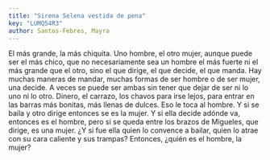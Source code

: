 ```yaml
---
title: "Sirena Selena vestida de pena"
key: "LUMQ54R3"
author: Santos-Febres, Mayra
---
```

<div data-schema-version="8"><p>El más grande, la más chiquita. Uno hombre, el otro mujer, aunque puede ser el más chico, que no necesariamente sea un hombre el más fuerte ni el más grande que el otro, sino el que dirige, el que decide, el que manda. Hay muchas maneras de mandar, muchas formas de ser hombre o de ser mujer, una decide. A veces se puede ser ambas sin tener que dejar de ser ni lo uno ni lo otro. Dinero, el carrazo, los chavos para irse lejos, para entrar en las barras más bonitas, más llenas de dulces. Eso le toca al hombre. Y si se baila y otro dirige entonces se es la mujer. Y si ella decide adónde va, entonces es el hombre, pero si se queda entre los brazos de Migueles, que dirige, es una mujer. ¿Y si fue ella quien lo convence a bailar, quien lo atrae con su cara caliente y sus trampas? Entonces, ¿quién es el hombre, la mujer?</p> </div>